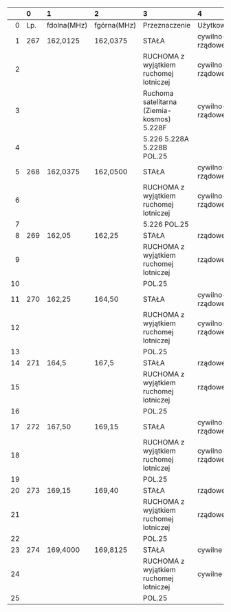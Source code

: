 |    | 0   | 1           | 2           | 3                                          | 4               |
|---:|:----|:------------|:------------|:-------------------------------------------|:----------------|
|  0 | Lp. | fdolna(MHz) | fgórna(MHz) | Przeznaczenie                              | Użytkowanie     |
|  1 | 267 | 162,0125    | 162,0375    | STAŁA                                      | cywilno-rządowe |
|  2 |     |             |             | RUCHOMA z wyjątkiem ruchomej lotniczej     | cywilno-rządowe |
|  3 |     |             |             | Ruchoma satelitarna (Ziemia-kosmos) 5.228F | cywilno-rządowe |
|  4 |     |             |             | 5.226 5.228A 5.228B POL.25                 |                 |
|  5 | 268 | 162,0375    | 162,0500    | STAŁA                                      | cywilno-rządowe |
|  6 |     |             |             | RUCHOMA z wyjątkiem ruchomej lotniczej     | cywilno-rządowe |
|  7 |     |             |             | 5.226 POL.25                               |                 |
|  8 | 269 | 162,05      | 162,25      | STAŁA                                      | rządowe         |
|  9 |     |             |             | RUCHOMA z wyjątkiem ruchomej lotniczej     | rządowe         |
| 10 |     |             |             | POL.25                                     |                 |
| 11 | 270 | 162,25      | 164,50      | STAŁA                                      | cywilno-rządowe |
| 12 |     |             |             | RUCHOMA z wyjątkiem ruchomej lotniczej     | cywilno-rządowe |
| 13 |     |             |             | POL.25                                     |                 |
| 14 | 271 | 164,5       | 167,5       | STAŁA                                      | rządowe         |
| 15 |     |             |             | RUCHOMA z wyjątkiem ruchomej lotniczej     | rządowe         |
| 16 |     |             |             | POL.25                                     |                 |
| 17 | 272 | 167,50      | 169,15      | STAŁA                                      | cywilno-rządowe |
| 18 |     |             |             | RUCHOMA z wyjątkiem ruchomej lotniczej     | cywilno-rządowe |
| 19 |     |             |             | POL.25                                     |                 |
| 20 | 273 | 169,15      | 169,40      | STAŁA                                      | rządowe         |
| 21 |     |             |             | RUCHOMA z wyjątkiem ruchomej lotniczej     | rządowe         |
| 22 |     |             |             | POL.25                                     |                 |
| 23 | 274 | 169,4000    | 169,8125    | STAŁA                                      | cywilne         |
| 24 |     |             |             | RUCHOMA z wyjątkiem ruchomej lotniczej     | cywilne         |
| 25 |     |             |             | POL.25                                     |                 |